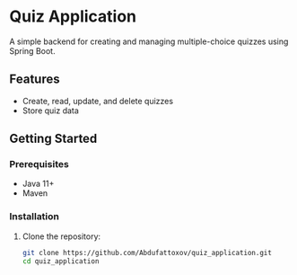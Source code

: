 # Quiz Application

A simple backend for creating and managing multiple-choice quizzes using Spring Boot.

## Features

- Create, read, update, and delete quizzes
- Store quiz data

## Getting Started

### Prerequisites

- Java 11+
- Maven

### Installation

1. Clone the repository:
   ```bash
   git clone https://github.com/Abdufattoxov/quiz_application.git
   cd quiz_application
